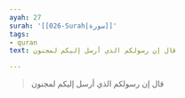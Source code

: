 ```yaml
---
ayah: 27
surah: '[[026-Surah|سورة]]'
tags:
- quran
text: قال إن رسولكم الذي أرسل إليكم لمجنون

---
```

> قال إن رسولكم الذي أرسل إليكم لمجنون
